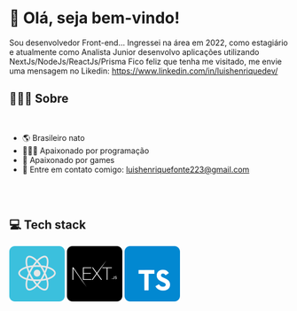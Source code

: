 # 🖖 Olá, seja bem-vindo!

Sou desenvolvedor Front-end...
Ingressei na área em 2022, como estagiário e atualmente como Analista Junior desenvolvo aplicações utilizando NextJs/NodeJs/ReactJs/Prisma
Fico feliz que tenha me visitado, me envie uma mensagem no Likedin: https://www.linkedin.com/in/luishenriquedev/

## 👨🏻‍💻 Sobre

<br>

- 🌎 Brasileiro nato
- 👨🏻‍💻 Apaixonado por programação
- 🏀 Apaixonado por games
- 📧 Entre em contato comigo: luishenriquefonte223@gmail.com

<br>
<br>

## 💻 Tech stack

![React](/images/reactjs.svg)
![Next](/images/nextjs.svg)
![TypeScript](/images/typescript.svg)


<br>
<br>
